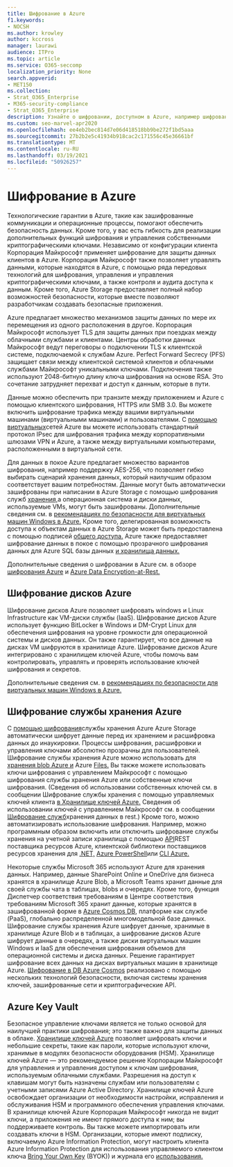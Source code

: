 ```yaml
---
title: Шифрование в Azure
f1.keywords:
- NOCSH
ms.author: krowley
author: kccross
manager: laurawi
audience: ITPro
ms.topic: article
ms.service: O365-seccomp
localization_priority: None
search.appverid:
- MET150
ms.collection:
- Strat_O365_Enterprise
- M365-security-compliance
- Strat_O365_Enterprise
description: Узнайте о шифровании, доступном в Azure, например шифрование дисков Azure
ms.custom: seo-marvel-apr2020
ms.openlocfilehash: ee4eb2bec814d7e06d418518bb9be272f1bd5aaa
ms.sourcegitcommit: 27b2b2e5c41934b918cac2c171556c45e36661bf
ms.translationtype: MT
ms.contentlocale: ru-RU
ms.lasthandoff: 03/19/2021
ms.locfileid: "50926257"
---
```

# <a name="encryption-in-azure"></a>Шифрование в Azure

Технологические гарантии в Azure, такие как зашифрованные коммуникации и операционные процессы, помогают обеспечить безопасность данных. Кроме того, у вас есть гибкость для реализации дополнительных функций шифрования и управления собственными криптографическими ключами. Независимо от конфигурации клиента Корпорация Майкрософт применяет шифрование для защиты данных клиентов в Azure. Корпорация Майкрософт также позволяет управлять данными, которые находятся в Azure, с помощью ряда передовых технологий для шифрования, управления и управления криптографическими ключами, а также контроля и аудита доступа к данным. Кроме того, Azure Storage предоставляет полный набор возможностей безопасности, которые вместе позволяют разработчикам создавать безопасные приложения.

Azure предлагает множество механизмов защиты данных по мере их перемещения из одного расположения в другое. Корпорация Майкрософт использует TLS для защиты данных при поездках между облачными службами и клиентами. Центры обработки данных Майкрософт ведут переговоры о подключении TLS к клиентской системе, подключаемой к службам Azure. Perfect Forward Secrecy (PFS) защищает связи между клиентской системой клиентов и облачными службами Майкрософт уникальными ключами. Подключения также используют 2048-битную длину ключа шифрования на основе RSA. Это сочетание затрудняет перехват и доступ к данным, которые в пути.

Данные можно обеспечить при транзите между [](/azure/storage/storage-client-side-encryption)приложением и Azure с помощью клиентского шифрования, HTTPS или SMB 3.0. Вы можете включить шифрование трафика между вашими виртуальными машинами (виртуальными машинами) и пользователями. С [помощью виртуальных](https://azure.microsoft.com/services/virtual-network/)сетей Azure вы можете использовать стандартный протокол IPsec для шифрования трафика между корпоративными шлюзами VPN и Azure, а также между виртуальными компьютерами, расположенными в виртуальной сети.

Для данных в покое Azure предлагает множество вариантов шифрования, например поддержку AES-256, что позволяет гибко выбирать сценарий хранения данных, который наилучшим образом соответствует вашим потребностям. Данные могут быть автоматически зашифрованы при написании в Azure Storage с помощью шифрования служб [хранения,](/azure/storage/storage-service-encryption)а операционная система и диски данных, используемые VMs, могут быть зашифрованы. Дополнительные сведения см. в [рекомендациях по безопасности для виртуальных машин Windows в Azure.](/azure/security/azure-security-disk-encryption) Кроме того, делегированная возможность доступа к объектам данных в Azure Storage может быть предоставлена с помощью подписей [общего доступа.](/azure/storage/storage-dotnet-shared-access-signature-part-1) Azure также предоставляет шифрование данных в покое с помощью прозрачного шифрования данных для Azure SQL базы данных [и хранилища данных.](/sql/relational-databases/security/encryption/transparent-data-encryption-azure-sql)

Дополнительные сведения о шифровании в Azure см. в обзоре [шифрования Azure](/azure/security/security-azure-encryption-overview) и [Azure Data Encryption-at-Rest.](/azure/security/azure-security-encryption-atrest)

## <a name="azure-disk-encryption"></a>Шифрование дисков Azure

Шифрование дисков Azure позволяет шифровать windows и Linux Infrastructure как VM-диски службы (IaaS). Шифрование дисков Azure использует функцию BitLocker в Windows и DM-Crypt Linux для обеспечения шифрования на уровне громкости для операционной системы и дисков данных. Он также гарантирует, что все данные на дисках VM шифруются в хранилище Azure. Шифрование дисков Azure интегрировано с хранилищем ключей Azure, чтобы помочь вам контролировать, управлять и проверять использование ключей шифрования и секретов.

Дополнительные сведения см. в [рекомендациях по безопасности для виртуальных машин Windows в Azure.](/azure/virtual-machines/windows/security-recommendations)

## <a name="azure-storage-service-encryption"></a>Шифрование службы хранения Azure

С [помощью шифрования](/azure/storage/storage-service-encryption)службы хранения Azure Azure Storage автоматически шифрует данные перед их хранением и расшифровка данных до инаукировки. Процессы шифрования, расшифровки и управления ключами абсолютно прозрачны для пользователей. Шифрование службы хранения Azure можно использовать для [хранения blob Azure и](https://azure.microsoft.com/services/storage/blobs/) Azure [Files.](https://azure.microsoft.com/services/storage/files/) Вы также можете использовать ключи шифрования с управлением Майкрософт с помощью шифрования службы хранения Azure или собственные ключи шифрования. (Сведения об использовании собственных ключей см. в сообщении Шифрование службы хранения с помощью управляемых ключей клиента [в Хранилище ключей Azure.](/azure/storage/common/storage-service-encryption-customer-managed-keys) Сведения об использовании ключей с управлением Майкрософт см. в сообщении [Шифрование служб](/azure/storage/storage-service-encryption)хранения данных в rest.) Кроме того, можно автоматизировать использование шифрования. Например, можно программным образом включить или отключить шифрование службы хранения на учетной записи хранилища с помощью [API](/rest/api/storagerp/)REST поставщика ресурсов Azure, клиентской библиотеки поставщиков ресурсов хранения для [.NET,](/dotnet/api/overview/azure/storage) [Azure PowerShell](/powershell/azureps-cmdlets-docs)или [CLI Azure.](/azure/storage/storage-azure-cli)

Некоторые службы Microsoft 365 используют Azure для хранения данных. Например, данные SharePoint Online и OneDrive для бизнеса хранятся в хранилище Azure Blob, а Microsoft Teams хранит данные для своей службы чата в таблицах, blobs и очередях. Кроме того, функция Диспетчер соответствия требованиям в Центре соответствия требованиям Microsoft 365 хранит данные, которые хранятся в зашифрованной форме в [Azure Cosmos DB](/azure/cosmos-db/database-encryption-at-rest), платформе как службе (PaaS), глобально распределенной многомодельной базе данных. Шифрование службы хранения Azure шифрует данные, хранимые в хранилище Azure Blob и в таблицах, а шифрование дисков Azure шифрует данные в очередях, а также диски виртуальных машин Windows и IaaS для обеспечения шифрования объемов для операционной системы и диска данных. Решение гарантирует шифрование всех данных на дисках виртуальных машин в хранилище Azure. [Шифрование в DB Azure Cosmos](/azure/cosmos-db/database-encryption-at-rest) реализовано с помощью нескольких технологий безопасности, включая системы хранения ключей, зашифрованные сети и криптографические API.

## <a name="azure-key-vault"></a>Azure Key Vault

Безопасное управление ключами является не только основой для наилучшей практики шифрования; это также важно для защиты данных в облаке. [Хранилище ключей Azure](/azure/key-vault/key-vault-whatis) позволяет шифровать ключи и небольшие секреты, такие как пароли, которые используют ключи, хранимые в модулях безопасности оборудования (HSM). Хранилище ключей Azure — это рекомендуемое решение Корпорации Майкрософт для управления и управления доступом к ключам шифрования, используемым облачными службами. Разрешения на доступ к клавишам могут быть назначены службам или пользователям с учетными записями Azure Active Directory. Хранилище ключей Azure освобождает организации от необходимости настройки, исправления и обслуживания HSM и программного обеспечения управления ключами. В хранилище ключей Azure Корпорация Майкрософт никогда не видит ключи, а приложения не имеют прямого доступа к ним; вы поддерживаете контроль. Вы также можете импортировать или создавать ключи в HSM. Организации, которые имеют подписку, включаемую Azure Information Protection, могут настроить клиента Azure Information Protection для использования управляемого клиентом ключа [Bring Your Own Key](/information-protection/plan-design/byok-price-restrictions) (BYOK)) и журнала его [использования.](/information-protection/deploy-use/log-analyze-usage)